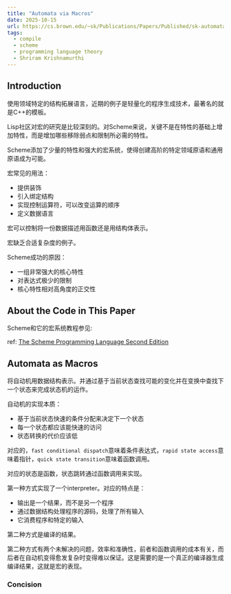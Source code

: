 ```yaml
---
title: "Automata via Macros"
date: 2025-10-15
url: https://cs.brown.edu/~sk/Publications/Papers/Published/sk-automata-macros/
tags:
  - compile
  - scheme
  - programming language theory
  - Shriram Krishnamurthi
---
```


## Introduction

使用领域特定的结构拓展语言，近期的例子是轻量化的程序生成技术，最著名的就是C++的模板。

Lisp社区对宏的研究是比较深刻的。对Scheme来说，关键不是在特性的基础上增加特性，而是增加哪些移除弱点和限制所必需的特性。

Scheme添加了少量的特性和强大的宏系统，使得创建高阶的特定领域原语和通用原语成为可能。

宏常见的用法：

- 提供装饰
- 引入绑定结构
- 实现控制运算符，可以改变运算的顺序
- 定义数据语言

宏可以控制将一份数据描述用函数还是用结构体表示。

宏缺乏合适复杂度的例子。

Scheme成功的原因：

- 一组非常强大的核心特性
- 对表达式极少的限制
- 核心特性相对高角度的正交性

## About the Code in This Paper

Scheme和它的宏系统教程参见:

ref: [The Scheme Programming Language Second Edition](https://www.scheme.com/tspl2d/)

## Automata as Macros

将自动机用数据结构表示。并通过基于当前状态查找可能的变化并在变换中查找下一个状态来完成状态机的运作。

自动机的实现本质：

- 基于当前状态快速的条件分配来决定下一个状态
- 每一个状态都应该能快速的访问
- 状态转换的代价应该低

对应的，`fast conditional dispatch`意味着条件表达式，`rapid state access`意味着指针，`quick state transition`意味着函数调用。

对应的状态是函数，状态跳转通过函数调用来实现。

第一种方式实现了一个interpreter。对应的特点是：

- 输出是一个结果，而不是另一个程序
- 通过数据结构处理程序的源码，处理了所有输入
- 它消费程序和特定的输入

第二种方式是编译的结果。

第二种方式有两个未解决的问题，效率和准确性，前者和函数调用的成本有关，而后者在自动机变得愈发复杂时变得难以保证。这是需要的是一个真正的编译器生成编译结果，这就是宏的表现。

### Concision
